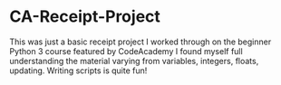 # CA-Receipt-Project
This was just a basic receipt project I worked through on the beginner Python 3 course featured by CodeAcademy I found myself full understanding the material varying from variables, integers, floats, updating. Writing scripts is quite fun!
